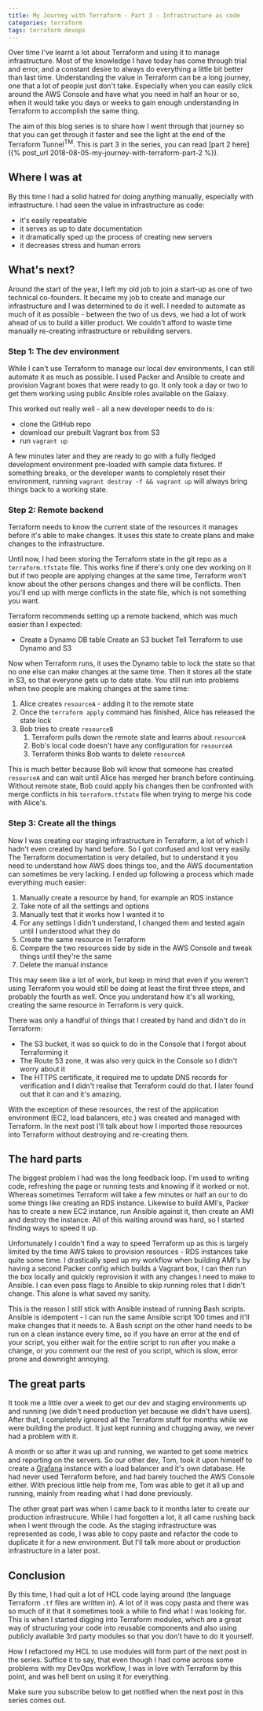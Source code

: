 ```yaml
--- 
title: My Journey with Terraform - Part 3 - Infrastructure as code
categories: terraform 
tags: terraform devops 
---
```


Over time I've learnt a lot about Terraform and using it to manage infrastructure. Most of the
knowledge I have today has come through trial and error, and a constant desire to always do
everything a little bit better than last time. Understanding the value in Terraform can be a long
journey, one that a lot of people just don't take. Especially when you can easily click around the
AWS Console and have what you need in half an hour or so, when it would take you days or weeks to
gain enough understanding in Terraform to accomplish the same thing. 


The aim of this blog series is to share how I went through that journey so that you can get through
it faster and see the light at the end of the Terraform Tunnel<sup>TM</sup>. This is part 3 in the
series, you can read [part 2 here]({% post_url 2018-08-05-my-journey-with-terraform-part-2 %}).


## Where I was at

By this time I had a solid hatred for doing anything manually, especially with infrastructure. I had
seen the value in infrastructure as code:

* it's easily repeatable 
* it serves as up to date documentation 
* it dramatically sped up the process of creating new servers 
* it decreases stress and human errors

## What's next?

Around the start of the year, I left my old job to join a start-up as one of two technical
co-founders. It became my job to create and manage our infrastructure and I was determined to do it
well. I needed to automate as much of it as possible -  between the two of us devs, we had a lot of
work ahead of us to build a killer product. We couldn't afford to waste time manually re-creating
infrastructure or rebuilding servers.

### Step 1: The dev environment

While I can't use Terraform to manage our local dev environments, I can still automate it as much as
possible. I used Packer and Ansible to create and provision Vagrant boxes that were ready to go.  It
only took a day or two to get them working using public Ansible roles available on the Galaxy.

This worked out really well - all a new developer needs to do is:

* clone the GitHub repo
* download our prebuilt Vagrant box from S3 
* run `vagrant up`

A few minutes later and they are ready to go with a fully fledged development environment pre-loaded
with sample data fixtures. If something breaks, or the developer wants to completely reset their
environment, running `vagrant destroy -f && vagrant up` will always bring things back to a working
state.

### Step 2: Remote backend

Terraform needs to know the current state of the resources it manages before it's able to make
changes. It uses this state to create plans and make changes to the infrastructure.

Until now, I had been storing the Terraform state in the git repo as a `terraform.tfstate` file.
This works fine if there's only one dev working on it but if two people are applying changes at the
same time, Terraform won't know about the other persons changes and there will be conflicts. Then
you'll end up with merge conflicts in the state file, which is not something you want.

Terraform recommends setting up a remote backend, which was much easier than I expected:

- Create a Dynamo DB table Create an S3 bucket Tell Terraform to use Dynamo and S3

Now when Terraform runs, it uses the Dynamo table to lock the state so that no one else can make
changes at the same time. Then it stores all the state in S3, so that everyone gets up to date
state. You still run into problems when two people are making changes at the same time:

1. Alice creates `resourceA` - adding it to the remote state
2. Once the `terraform apply` command has finished, Alice has released the state lock
2. Bob tries to create `resourceB`
    1. Terraform pulls down the remote state and learns about `resourceA`
    2. Bob's local code doesn't have any configuration for `resourceA`
    3. Terraform thinks Bob wants to delete `resourceA`

This is much better because Bob will know that someone has created `resourceA` and can wait until
Alice has merged her branch before continuing. Without remote state, Bob could apply his changes
then be confronted with merge conflicts in his `terraform.tfstate` file when trying to merge his
code with Alice's.

### Step 3: Create all the things

Now I was creating our staging infrastructure in Terraform, a lot of which I hadn't even created by
hand before. So I got confused and lost very easily. The Terraform documentation is very detailed,
but to understand it you need to understand how AWS does things too, and the AWS documentation can
sometimes be very lacking. I ended up following a process which made everything much easier:

1. Manually create a resource by hand, for example an RDS instance
2. Take note of all the settings and options
3. Manually test that it works how I wanted it to
4. For any settings I didn't understand, I changed them and tested again until I understood what
they do
5. Create the same resource in Terraform
6. Compare the two resources side by side in the AWS Console and tweak things until they're the same
7. Delete the manual instance

This may seem like a lot of work, but keep in mind that even if you weren't using Terraform you
would still be doing at least the first three steps, and probably the fourth as well. Once you
understand how it's all working, creating the same resource in Terraform is very quick.

There was only a handful of things that I created by hand and didn't do in Terraform:

- The S3 bucket, it was so quick to do in the Console that I forgot about
  Terraforming it
- The Route 53 zone, it was also very quick in the Console so I didn't worry
  about it
- The HTTPS certificate, it required me to update DNS records for verification
  and I didn't realise that Terraform could do that. I later found out that it can and it's amazing.

With the exception of these resources, the rest of the application environment (EC2, load balancers,
etc.) was created and managed with Terraform. In the next post I'll talk about how I imported those
resources into Terraform without destroying and re-creating them.


## The hard parts

The biggest problem I had was the long feedback loop. I'm used to writing code, refreshing the page
or running tests and knowing if it worked or not. Whereas sometimes Terraform will take a few
minutes or half an our to do some things like creating an RDS instance. Likewise to build AMI's,
Packer has to create a new EC2 instance, run Ansible against it, then create an AMI and destroy the
instance.  All of this waiting around was hard, so I started finding ways to speed it up.

Unfortunately I couldn't find a way to speed Terraform up as this is largely limited by the time AWS
takes to provision resources - RDS instances take quite some time. I drastically sped up my workflow
when building AMI's by having a second Packer config which builds a Vagrant box, I can then run the
box locally and quickly reprovision it with any changes I need to make to Ansible. I can even pass
flags to Ansible to skip running roles that I didn't change. This alone is what saved my sanity. 

This is the reason I still stick with Ansible instead of running Bash scripts.  Ansible is
idempotent - I can run the same Ansible script 100 times and it'll make changes that it needs to. A
Bash script on the other hand needs to be run on a clean instance every time, so if you have an
error at the end of your script, you either wait for the entire script to run after you make a
change, or you comment our the rest of you script, which is slow, error prone and downright
annoying.


## The great parts

It took me a little over a week to get our dev and staging environments up and running (we didn't
need production yet because we didn't have users). After that, I completely ignored all the
Terraform stuff for months while we were building the product. It just kept running and chugging
away, we never had a problem with it.

A month or so after it was up and running, we wanted to get some metrics and reporting on the
servers.  So our other dev, Tom, took it upon himself to create a [Grafana](https://grafana.com/)
instance with a load balancer and it's own database. He had never used Terraform before, and had
barely touched the AWS Console either. With precious little help from me, Tom was able to get it all
up and running, mainly from reading what I had done previously. 

The other great part was when I came back to it months later to create our production infrastrucure.
While I had forgotten a lot, it all came rushing back when I went through the code. As the staging
infrastructure was represented as code, I was able to copy paste and refactor the code to duplicate
it for a new environment. But I'll talk more about or production infrastructure in a later post.


## Conclusion

By this time, I had quit a lot of HCL code laying around (the language Terraform `.tf` files are
written in). A lot of it was copy pasta and there was so much of it that it sometimes took a while
to find what I was looking for.  This is when I started digging into Terraform modules, which are a
great way of structuring your code into reusable components and also using publicly available 3rd
party modules so that you don't have to do it yourself. 

How I refactored my HCL to use modules will form part of the next post in the series.  Suffice it to
say, that even though I had come across some problems with my DevOps workflow, I was in love with
Terraform by this point, and was hell bent on using it for everything.

Make sure you subscribe below to get notified when the next post in this series comes out.
